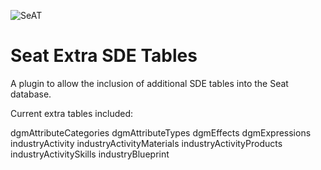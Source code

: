 ![SeAT](http://i.imgur.com/aPPOxSK.png)
# Seat Extra SDE Tables

A plugin to allow the inclusion of additional SDE tables into the Seat database.

Current extra tables included:

dgmAttributeCategories
dgmAttributeTypes
dgmEffects
dgmExpressions
industryActivity
industryActivityMaterials
industryActivityProducts
industryActivitySkills
industryBlueprint
